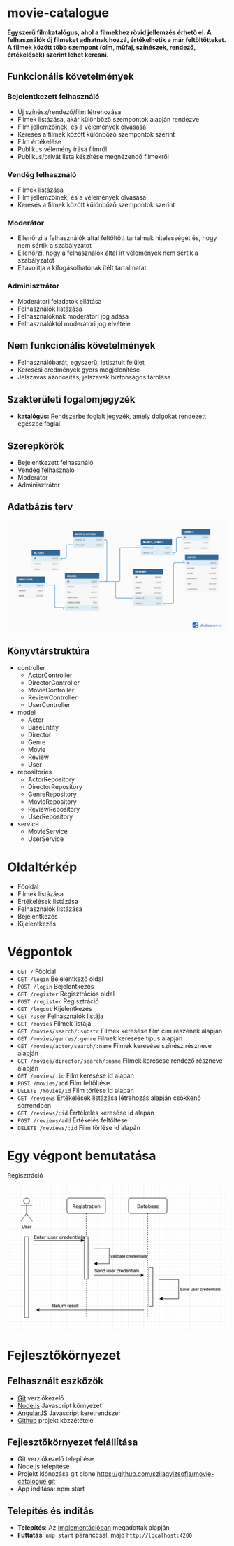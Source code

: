 # movie-catalogue

**Egyszerű filmkatalógus, ahol a filmekhez rövid jellemzés érhető el. A felhasználók új filmeket adhatnak hozzá, értékelhetik a már feltöltötteket. A filmek között több szempont (cím, műfaj, színészek, rendező, értékelések) szerint lehet keresni.** 

## Funkcionális követelmények

### Bejelentkezett felhasználó

- Új színész/rendező/film létrehozása
- Filmek listázása, akár különbőző szempontok alapján rendezve
- Film jellemzőinek, és a vélemények olvasása
- Keresés a filmek között különböző szempontok szerint
- Film értékelése
- Publikus vélemény írása filmről
- Publikus/privát lista készítése megnézendő filmekről
  
### Vendég felhasználó

- Filmek listázása
- Film jellemzőinek, és a vélemények olvasása
- Keresés a filmek között különböző szempontok szerint
  
### Moderátor

- Ellenőrzi a felhasználók által feltöltött tartalmak hitelességét és, hogy nem sértik a szabályzatot
- Ellenőrzi, hogy a felhasználók által írt vélemények nem sértik a szabályzatot
- Eltávolítja a kifogásolhatónak ítélt tartalmatat.
  
### Adminisztrátor

- Moderátori feladatok ellátása
- Felhasználók listázása
- Felhasználóknak moderátori jog adása
- Felhasználóktól moderátori jog elvétele
  
## Nem funkcionális követelmények

- Felhasználóbarát, egyszerű, letisztult felület
- Keresési eredmények gyors megjelenítése
- Jelszavas azonosítás, jelszavak biztonságos tárolása

## Szakterületi fogalomjegyzék

- **katalógus:** Rendszerbe foglalt jegyzék, amely dolgokat rendezett egészbe foglal.

## Szerepkörök

- Bejelentkezett felhasználó
- Vendég felhasználó
- Moderátor
- Adminisztrátor

## Adatbázis terv

![adatbazis terv](https://github.com/szilagyizsofia/movie-catalogue/blob/master/Untitled.png)

## Könyvtárstruktúra

- controller
  - ActorController
  - DirectorController
  - MovieController
  - ReviewController
  - UserController
- model
  - Actor
  - BaseEntity
  - Director
  - Genre
  - Movie
  - Review
  - User
- repositories
  - ActorRepository
  - DirectorRepository
  - GenreRepository
  - MovieRepository
  - ReviewRepository
  - UserRepository
- service
  - MovieService
  - UserService
  
# Oldaltérkép
* Főoldal
* Filmek listázása
* Értékelések listázása
* Felhasználók listázása
* Bejelentkezés
* Kijelentkezés

# Végpontok
* `GET /` Főoldal
* `GET /login`  Bejelentkező oldal
* `POST /login` Bejelentkezés
* `GET /register` Regisztrációs oldal
* `POST /register` Regisztráció
* `GET /logout` Kijelentkezés
* `GET /user` Felhasználók listája
* `GET /movies` Filmek listája
* `GET /movies/search/:substr` Filmek keresése film cím részének alapján
* `GET /movies/genres/:genre` Filmek keresése típus alapján
* `GET /movies/actor/search/:name` Filmek keresése színész részneve alapján
* `GET /movies/director/search/:name` Filmek keresése rendező részneve alapján
* `GET /movies/:id` Film keresése id alapán
* `POST /movies/add` Film feltöltése 
* `DELETE /movies/id` Film törlése id alapán
* `GET /reviews` Értékelések listázása létrehozás alapján csökkenő sorrendben
* `GET /reviews/:id` Érrtékelés keresése id alapán
* `POST /reviews/add` Értékelés feltöltése 
* `DELETE /reviews/:id` Film törlése id alapán

# Egy végpont bemutatása

Regisztráció

![aszekvencia diagram](https://github.com/szilagyizsofia/movie-catalogue/blob/master/sequencediagram.png)

# Fejlesztőkörnyezet

## Felhasznált eszközök
* [Git](https://git-scm.com/) verziókezelő
* [Node.js](https://nodejs.org/en/) Javascript környezet
* [AngularJS](https://angular.io/) Javascript keretrendszer
* [Github](https://github.com/) projekt közzététele

## Fejlesztőkörnyezet felállítása
* Git verziókezelő telepítése
* Node.js telepítése
* Projekt klónozása git clone https://github.com/szilagyizsofia/movie-catalogue.git
* App indítása: npm start

## Telepítés és indítás

* **Telepítés**: Az [Implementációban](Implementáció#fejlesztőkörnyezet-felállítása) megadottak alapján
* **Futtatás**: `nmp start` paranccsal, majd `http://localhost:4200`
